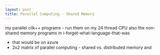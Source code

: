 ```yaml
---
layout: post
title: Parallel Computing - Shared Memory
---
```


my parallel cilk++ programs - run them on my 24 thread CPU
also the non-shared memory programs in i-forget-what-language-that-was
- that would be on azure
- 2x2 matrix of parallel computing - shared vs. distributed memory and 
